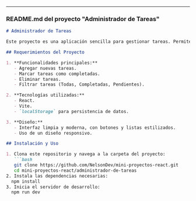 
---

### **README.md del proyecto "Administrador de Tareas"**

```markdown
# Administrador de Tareas

Este proyecto es una aplicación sencilla para gestionar tareas. Permite agregar, eliminar, completar y filtrar tareas. Está diseñado para practicar conceptos básicos de React y el uso de `localStorage`.

## Requerimientos del Proyecto

1. **Funcionalidades principales:**
   - Agregar nuevas tareas.
   - Marcar tareas como completadas.
   - Eliminar tareas.
   - Filtrar tareas (Todas, Completadas, Pendientes).

2. **Tecnologías utilizadas:**
   - React.
   - Vite.
   - `localStorage` para persistencia de datos.

3. **Diseño:**
   - Interfaz limpia y moderna, con botones y listas estilizados.
   - Uso de un diseño responsivo.

## Instalación y Uso

1. Clona este repositorio y navega a la carpeta del proyecto:
   ```bash
   git clone https://github.com/NelsonDev/mini-proyectos-react.git
   cd mini-proyectos-react/administrador-de-tareas
2. Instala las dependencias necesarias:
  npm install
3. Inicia el servidor de desarrollo:
  npm run dev
